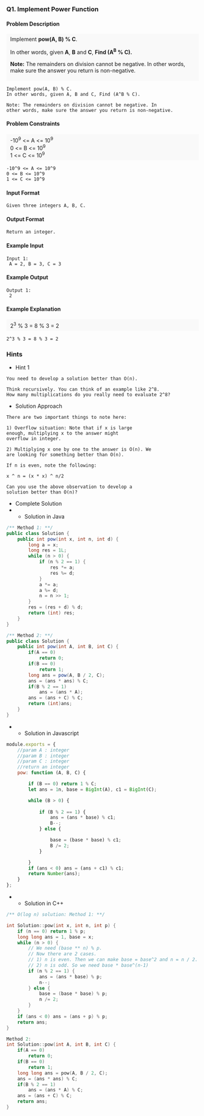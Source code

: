 ### Q1. Implement Power Function
#### Problem Description
<div style="background-color: #f9f9f9; padding: 5px 10px;">
    Implement <strong>pow(A, B) % C</strong>.
    <p>In other words, given <strong>A</strong>, 
    <strong>B</strong> and <strong>C</strong>, <strong>
    Find (A<sup>B</sup> % C).</strong></p>
    <p><strong>Note:</strong> The remainders on division 
    cannot be negative. In other words, make sure the 
    answer you return is non-negative.</p>
</div>

```text
Implement pow(A, B) % C.
In other words, given A, B and C, Find (A^B % C).

Note: The remainders on division cannot be negative. In 
other words, make sure the answer you return is non-negative.
```
#### Problem Constraints
<div style="background-color: #f9f9f9; padding: 5px 10px;">
    -10<sup>9</sup> &lt;= A &lt;= 10<sup>9</sup><br>
    0 &lt;= B &lt;= 10<sup>9</sup><br>
    1 &lt;= C &lt;= 10<sup>9</sup>
</div>

```text
-10^9 <= A <= 10^9
0 <= B <= 10^9
1 <= C <= 10^9
```
#### Input Format
```text
Given three integers A, B, C.
```
#### Output Format
```text
Return an integer.
```
#### Example Input
```text
Input 1:
 A = 2, B = 3, C = 3
```
#### Example Output
```text
Output 1:
 2
```
#### Example Explanation
<div style="background-color: #f9f9f9; padding: 5px 10px;">
    2<sup>3</sup> % 3 = 8 % 3 = 2
</div>

```text
2^3 % 3 = 8 % 3 = 2
```
### Hints
* Hint 1
```text
You need to develop a solution better than O(n).

Think recursively. You can think of an example like 2^8. 
How many multiplications do you really need to evaluate 2^8?
```
* Solution Approach
```text
There are two important things to note here:

1) Overflow situation: Note that if x is large 
enough, multiplying x to the answer might 
overflow in integer.

2) Multiplying x one by one to the answer is O(n). We 
are looking for something better than O(n).

If n is even, note the following:

x ^ n = (x * x) ^ n/2

Can you use the above observation to develop a 
solution better than O(n)?
```
* Complete Solution
* * Solution in Java
```java
/** Method 1: **/
public class Solution {
	public int pow(int x, int n, int d) {
	    long a = x;
	    long res = 1L;
	    while (n > 0) {
	        if (n % 2 == 1) {
	            res *= a;
	            res %= d;
	        }
	        a *= a;
	        a %= d;
	        n = n >> 1;
	    }
	    res = (res + d) % d;
	    return (int) res;
	}
}

/** Method 2: **/
public class Solution {
    public int pow(int A, int B, int C) {
        if(A == 0)
            return 0;
        if(B == 0)
            return 1;
        long ans = pow(A, B / 2, C);
        ans = (ans * ans) % C;
        if(B % 2 == 1)
            ans = (ans * A);
        ans = (ans + C) % C;
        return (int)ans;
    }
}
```
* * Solution in Javascript
```javascript
module.exports = {
    //param A : integer
    //param B : integer
    //param C : integer
    //return an integer
    pow: function (A, B, C) {

        if (B == 0) return 1 % C;
        let ans = 1n, base = BigInt(A), c1 = BigInt(C);

        while (B > 0) {
               
            if (B % 2 == 1) {
                ans = (ans * base) % c1;
                B--;
            } else {

                base = (base * base) % c1;
                B /= 2;
            }

        }
        if (ans < 0) ans = (ans + c1) % c1;
        return Number(ans);
    }
};
```
* * Solution in C++
```cpp
/** O(log n) solution: Method 1: **/

int Solution::pow(int x, int n, int p) {
    if (n == 0) return 1 % p;
    long long ans = 1, base = x;
    while (n > 0) {
        // We need (base ** n) % p. 
        // Now there are 2 cases. 
        // 1) n is even. Then we can make base = base^2 and n = n / 2.
        // 2) n is odd. So we need base * base^(n-1) 
        if (n % 2 == 1) {
            ans = (ans * base) % p;
            n--;
        } else {
            base = (base * base) % p;
            n /= 2;
        }
    }
    if (ans < 0) ans = (ans + p) % p;
    return ans;
}

Method 2:
int Solution::pow(int A, int B, int C) {
    if(A == 0)
        return 0;
    if(B == 0)
        return 1;
    long long ans = pow(A, B / 2, C);
    ans = (ans * ans) % C;
    if(B % 2 == 1)
        ans = (ans * A) % C;
    ans = (ans + C) % C;
    return ans;
}
```

